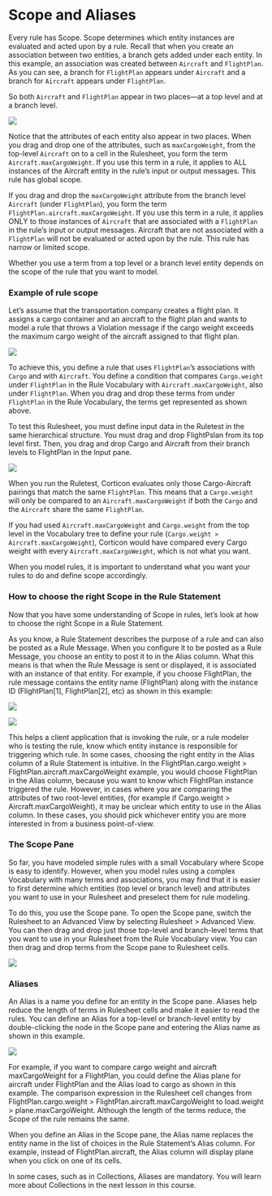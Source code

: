 # Scope and Aliases

Every rule has Scope. Scope determines which entity instances are evaluated and acted upon by a rule. Recall that when you create an association between two entities, a branch gets added under each entity. In this example, an association was created between `Aircraft` and `FlightPlan`. As you can see, a branch for `FlightPlan` appears under `Aircraft` and a branch for `Aircraft` appears under `FlightPlan`.

So both `Aircraft` and `FlightPlan` appear in two places—at a top level and at a branch level.

![](<../../../.gitbook/assets/image (95).png>)

Notice that the attributes of each entity also appear in two places. When you drag and drop one of the attributes, such as `maxCargoWeight`, from the top-level `Aircraft` on to a cell in the Rulesheet, you form the term `Aircraft.maxCargoWeight`. If you use this term in a rule, it applies to ALL instances of the Aircraft entity in the rule’s input or output messages. This rule has global scope.&#x20;

If you drag and drop the `maxCargoWeight` attribute from the branch level `Aircraft` (under `FlightPlan`), you form the term `FlightPlan.aircraft.maxCargoWeight`. If you use this term in a rule, it applies ONLY to those instances of `Aircraft` that are associated with a `FlightPlan` in the rule’s input or output messages. Aircraft that are not associated with a `FlightPlan` will not be evaluated or acted upon by the rule. This rule has narrow or limited scope.&#x20;

Whether you use a term from a top level or a branch level entity depends on the scope of the rule that you want to model.

### Example of rule scope

Let’s assume that the transportation company creates a flight plan. It assigns a cargo container and an aircraft to the flight plan and wants to model a rule that throws a Violation message if the cargo weight exceeds the maximum cargo weight of the aircraft assigned to that flight plan.

![](<../../../.gitbook/assets/image (86).png>)

To achieve this, you define a rule that uses `FlightPlan`’s associations with `Cargo` and with `Aircraft`. You define a condition that compares `Cargo.weight` under `FlightPlan` in the Rule Vocabulary with `Aircraft.maxCargoWeight`, also under `FlightPlan`. When you drag and drop these terms from under `FlightPlan` in the Rule Vocabulary, the terms get represented as shown above.

To test this Rulesheet, you must define input data in the Ruletest in the same hierarchical structure. You must drag and drop FlightPslan from its top level first. Then, you drag and drop Cargo and Aircraft from their branch levels to FlightPlan in the Input pane.

![](<../../../.gitbook/assets/image (104).png>)

When you run the Ruletest, Corticon evaluates only those Cargo-Aircraft pairings that match the same `FlightPlan`. This means that a `Cargo.weight` will only be compared to an `Aircraft.maxCargoWeight` if both the `Cargo` and the `Aircraft` share the same `FlightPlan`.&#x20;

If you had used `Aircraft.maxCargoWeight` and `Cargo.weight` from the top level in the Vocabulary tree to define your rule (`Cargo.weight > Aircraft.maxCargoWeight`), Corticon would have compared every Cargo weight with every `Aircraft.maxCargoWeight`, which is not what you want.&#x20;

When you model rules, it is important to understand what you want your rules to do and define scope accordingly.

### How to choose the right Scope in the Rule Statement

Now that you have some understanding of Scope in rules, let’s look at how to choose the right Scope in a Rule Statement.&#x20;

As you know, a Rule Statement describes the purpose of a rule and can also be posted as a Rule Message. When you configure it to be posted as a Rule Message, you choose an entity to post it to in the Alias column. What this means is that when the Rule Message is sent or displayed, it is associated with an instance of that entity. For example, if you choose FlightPlan, the rule message contains the entity name (FlightPlan) along with the instance ID (FlightPlan\[1], FlightPlan\[2], etc) as shown in this example:

![](<../../../.gitbook/assets/image (132).png>)

![](<../../../.gitbook/assets/image (25).png>)

This helps a client application that is invoking the rule, or a rule modeler who is testing the rule, know which entity instance is responsible for triggering which rule. In some cases, choosing the right entity in the Alias column of a Rule Statement is intuitive. In the FlightPlan.cargo.weight > FlightPlan.aircraft.maxCargoWeight example, you would choose FlightPlan in the Alias column, because you want to know which FlightPlan instance triggered the rule. However, in cases where you are comparing the attributes of two root-level entities, (for example if Cargo.weight > Aircraft.maxCargoWeight), it may be unclear which entity to use in the Alias column. In these cases, you should pick whichever entity you are more interested in from a business point-of-view.

### The Scope Pane

So far, you have modeled simple rules with a small Vocabulary where Scope is easy to identify. However, when you model rules using a complex Vocabulary with many terms and associations, you may find that it is easier to first determine which entities (top level or branch level) and attributes you want to use in your Rulesheet and preselect them for rule modeling.&#x20;

To do this, you use the Scope pane. To open the Scope pane, switch the Rulesheet to an Advanced View by selecting Rulesheet > Advanced View. You can then drag and drop just those top-level and branch-level terms that you want to use in your Rulesheet from the Rule Vocabulary view. You can then drag and drop terms from the Scope pane to Rulesheet cells.

![](<../../../.gitbook/assets/image (106).png>)

### Aliases

An Alias is a name you define for an entity in the Scope pane. Aliases help reduce the length of terms in Rulesheet cells and make it easier to read the rules. You can define an Alias for a top-level or branch-level entity by double-clicking the node in the Scope pane and entering the Alias name as shown in this example.

![](<../../../.gitbook/assets/image (65).png>)

For example, if you want to compare cargo weight and aircraft maxCargoWeight for a FlightPlan, you could define the Alias plane for aircraft under FlightPlan and the Alias load to cargo as shown in this example. The comparison expression in the Rulesheet cell changes from FlightPlan.cargo.weight > FlightPlan.aircraft.maxCargoWeight to load.weight > plane.maxCargoWeight. Although the length of the terms reduce, the Scope of the rule remains the same.&#x20;

When you define an Alias in the Scope pane, the Alias name replaces the entity name in the list of choices in the Rule Statement’s Alias column. For example, instead of FlightPlan.aircraft, the Alias column will display plane when you click on one of its cells.&#x20;

In some cases, such as in Collections, Aliases are mandatory. You will learn more about Collections in the next lesson in this course.
